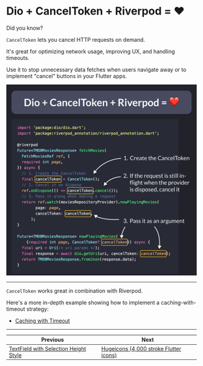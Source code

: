 # Dio + CancelToken + Riverpod = ❤️

Did you know?

`CancelToken` lets you cancel HTTP requests on demand.

It's great for optimizing network usage, improving UX, and handling timeouts.

Use it to stop unnecessary data fetches when users navigate away or to implement "cancel" buttons in your Flutter apps.

![](172.png)

<!--
import 'package:dio/dio.dart';
import 'package:riverpod_annotation/riverpod_annotation.dart';

@riverpod
Future<TMDBMoviesResponse> fetchMovies(
  FetchMoviesRef ref, {
  required int page,
}) async {
  // 1. Create the CancelToken
  final cancelToken = CancelToken();
  // 2. Cancel it on dispose
  ref.onDispose(() => cancelToken.cancel());
  // 3. Pass it along when making a request
  return ref.watch(moviesRepositoryProvider).nowPlayingMovies(
        page: page,
        cancelToken: cancelToken,
      );
}

Future<TMDBMoviesResponse> nowPlayingMovies(
    {required int page, CancelToken? cancelToken}) async {
  final uri = Uri(/* uri params */);
  final response = await dio.getUri(uri, cancelToken: cancelToken);
  return TMDBMoviesResponse.fromJson(response.data);
}
-->

---

`CancelToken` works great in combination with Riverpod. 

Here's a more in-depth example showing how to implement a caching-with-timeout strategy:

- [Caching with Timeout](https://codewithandrea.com/articles/flutter-riverpod-data-caching-providers-lifecycle/#caching-with-timeout)

---

| Previous | Next |
| -------- | ---- |
| [TextField with Selection Height Style](../0171-textfield-selection-height-style/index.md) | [Hugeicons (4,000 stroke Flutter icons)](../0173-hugeicons-flutter-stroke-icons/index.md) |

<!-- TWITTER|https://x.com/biz84/status/1811393419643691340 -->
<!-- LINKEDIN|https://www.linkedin.com/posts/andreabizzotto_did-you-know-canceltoken-lets-you-cancel-activity-7217159479170084864-30p2  -->
